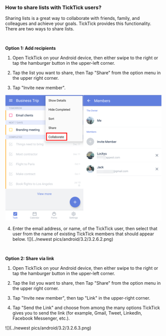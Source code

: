 ### How to share lists with TickTick users?
Sharing lists is a great way to collaborate with friends, family, and colleagues and achieve your goals. TickTick provides this functionality. There are two ways to share lists.

<br />

**Option 1: Add recipients**

1. Open TickTick on your Android device, then either swipe to the right or tap the hamburger button in the upper-left corner.

2. Tap the list you want to share, then Tap "Share" from the option menu in the upper right corner. 

3. Tap "Invite new member".

![](../tick-android/3.2/3.2.6.1.png)


4. Enter the email address, or name, of the TickTick user, then select that user from the name of existing TickTick members that should appear below. 
![](../newest pics/android/3.2/3.2.6.2.png)


<br />


**Option 2: Share via link**

1. Open TickTick on your Android device, then either swipe to the right or tap the hamburger button in the upper-left corner.

2. Tap the list you want to share, then Tap "Share" from the option menu in the upper right corner. 

3. Tap "Invite new member", then tap "Link" in the upper-right corner.

4. Tap "Send the Link" and choose from among the many options TickTick gives you to send the link (for example, Gmail, Tweet, LinkedIn, Facebook Messenger, etc.).

![](../newest pics/android/3.2/3.2.6.3.png)



